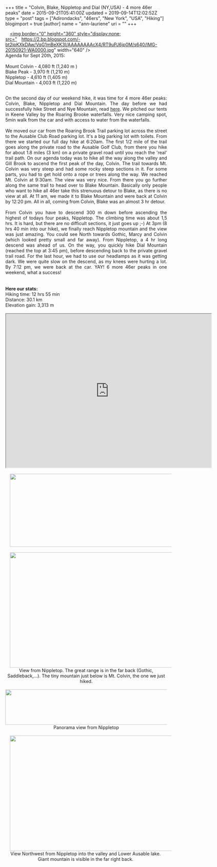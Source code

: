 +++
title = "Colvin, Blake, Nippletop and Dial (NY,USA)  - 4 more 46er peaks"
date = 2015-09-21T05:41:00Z
updated = 2019-09-14T12:02:52Z
type = "post"
tags = ["Adirondacks", "46ers", "New York", "USA", "Hiking"]
blogimport = true 
[author]
	name = "ann-lauriene"
	uri = ""
+++

<a href="http://2.bp.blogspot.com/-bt2jpKXkDAw/VqG1mBeXK3I/AAAAAAAAcX4/RT9uPJ6jp0M/s1600/IMG-20150921-WA0000.jpg" imageanchor="1" style="margin-left: 1em; margin-right: 1em; text-align: center;"><img border="0" height="360" style="display:none; src="https://2.bp.blogspot.com/-bt2jpKXkDAw/VqG1mBeXK3I/AAAAAAAAcX4/RT9uPJ6jp0M/s640/IMG-20150921-WA0000.jpg" width="640" /></a><br />Agenda for Sept 20th, 2015:<br /><br />Mount Colvin - 4,080 ft (1,240 m )<br />Blake Peak - 3,970 ft (1,210 m)<br />Nippletop - 4,610 ft (1,405 m)<br />Dial Mountain - 4,003 ft (1,220 m)<br /><br /><div style="text-align: justify;">On the second day of our weekend hike, it was time for 4 more 46er peaks: Colvin, Blake, Nippletop and Dial Mountain. The day before we had successfully hike Street and Nye Mountain, read <a href="http://peakhunt.blogspot.ca/2015/09/street-and-nye-mountain-ny-usa-4150-ft.html" target="_blank">here</a>. We pitched our tents in Keene Valley by the Roaring Brooke waterfalls. Very nice camping spot, 5min walk from the car and with access to water from the waterfalls.</div><div style="text-align: justify;"><br /></div><div style="text-align: justify;">We moved our car from the Roaring Brook Trail parking lot across the street to the Ausable Club Road parking lot. It's a big parking lot with toilets. From there we started our full day hike at 6:20am. The first 1/2 mile of the trail goes along the private road to the Ausable Golf Club, from there you hike for about 1.8 miles (3 km) on a private gravel road until you reach the 'real' trail path. On our agenda today was to hike all the way along the valley and Gill Brook to ascend the first peak of the day, Colvin. The trail towards Mt. Colvin was very steep and had some rocky steep sections in it. For some parts, you had to get hold onto a rope or trees along the way. We reached Mt. Colvin at 9:30am. The view was very nice. From there you go further along the same trail to head over to Blake Mountain. Basically only people who want to hike all 46er take this strenuous detour to Blake, as there is no view at all. At 11 am, we made it to Blake Mountain and were back at Colvin by 12:20 pm. All in all, coming from Colvin, Blake was an almost 3 hr detour.</div><div style="text-align: justify;"><br /></div><div style="text-align: justify;">From Colvin you have to descend 300 m down before ascending the highest of todays four peaks, Nippletop. The climbing time was about 1,5 hrs. It is hard, but there are no difficult sections, it just goes up ;-) At 3pm (8 hrs 40 min into our hike), we finally reach Nippletop mountain and the view was just amazing. You could see North towards Gothic, Marcy and Colvin (which looked pretty small and far away). From Nippletop, a 4 hr long descend was ahead of us. On the way, you quickly hike Dial Mountain (reached the top at 3:45 pm), before descending back to the private gravel trail road. For the last hour, we had to use our headlamps as it was getting dark. We were quite slow on the descend, as my knees were hurting a lot. By 7:12 pm, we were back at the car. YAY! 6 more 46er peaks in one weekend, what a success!</div><br /><br /><b>Here our stats:&nbsp;</b><br />Hiking time: 12 hrs 55 min<br />Distance: 30.1 km<br />Elevation gain: 3,313 m<br /><br /><iframe height="480" src="https://www.google.com/maps/d/u/0/embed?mid=z9AtqvgI4o0E.kwwzOCVAppd8" width="640"></iframe><br /><br /><div class="separator" style="clear: both; text-align: center;"><a href="http://1.bp.blogspot.com/-CcYXiNa6oew/VqGxtJQW7WI/AAAAAAAAcXg/jy_0r6kTCVA/s1600/Screen%2BShot%2B2016-01-21%2Bat%2B11.35.37%2BPM.png" imageanchor="1" style="margin-left: 1em; margin-right: 1em;"><img border="0" height="228" src="https://1.bp.blogspot.com/-CcYXiNa6oew/VqGxtJQW7WI/AAAAAAAAcXg/jy_0r6kTCVA/s640/Screen%2BShot%2B2016-01-21%2Bat%2B11.35.37%2BPM.png" width="640" /></a></div><div class="separator" style="clear: both; text-align: center;"><br /></div><div class="separator" style="clear: both; text-align: center;"><a href="http://2.bp.blogspot.com/-bt2jpKXkDAw/VqG1mBeXK3I/AAAAAAAAcX4/RT9uPJ6jp0M/s1600/IMG-20150921-WA0000.jpg" imageanchor="1" style="margin-left: 1em; margin-right: 1em;"><img border="0" height="360" src="https://2.bp.blogspot.com/-bt2jpKXkDAw/VqG1mBeXK3I/AAAAAAAAcX4/RT9uPJ6jp0M/s640/IMG-20150921-WA0000.jpg" width="640" /></a></div><div class="separator" style="clear: both; text-align: center;">View from Nippletop. The great range is in the far back (Gothic, Saddleback,...). The tiny mountain just below is Mt. Colvin, the one we just hiked.</div><br /><div class="separator" style="clear: both; text-align: center;"><img border="0" height="110" src="https://3.bp.blogspot.com/-kicXSs-IRvA/VqG1ls1zEbI/AAAAAAAAcXs/KBxhRXhz6H4/s640/IMG-20150921-WA0001.jpg" width="640" />Panorama view from Nippletop</div><div class="separator" style="clear: both; text-align: center;"><br /></div><div class="separator" style="clear: both; text-align: center;"><a href="http://4.bp.blogspot.com/-S7QBRB5nSW0/VqG1mBoT01I/AAAAAAAAcX0/Qr5FWANxDQs/s1600/IMG-20150921-WA0002.jpg" imageanchor="1" style="margin-left: 1em; margin-right: 1em;"><img border="0" height="360" src="https://4.bp.blogspot.com/-S7QBRB5nSW0/VqG1mBoT01I/AAAAAAAAcX0/Qr5FWANxDQs/s640/IMG-20150921-WA0002.jpg" width="640" /></a></div><div class="separator" style="clear: both; text-align: center;">View Northwest from Nippletop into the valley and Lower Ausable lake.&nbsp;</div><div class="separator" style="clear: both; text-align: center;">Giant mountain is visible in the far right back.&nbsp;</div><div style="text-align: center;"><br /></div>
